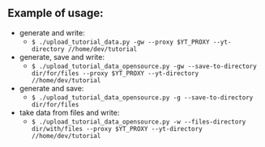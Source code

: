 ## Example of usage:
* generate and write:
    * `$ ./upload_tutorial_data.py -gw --proxy $YT_PROXY --yt-directory //home/dev/tutorial`
* generate, save and write:
   * `$ ./upload_tutorial_data_opensource.py -gw --save-to-directory dir/for/files --proxy $YT_PROXY --yt-directory //home/dev/tutorial`
* generate and save:
    * `$ ./upload_tutorial_data_opensource.py -g --save-to-directory dir/for/files`
* take data from files and write:
    * `$ ./upload_tutorial_data_opensource.py -w --files-directory dir/with/files --proxy $YT_PROXY --yt-directory //home/dev/tutorial`
